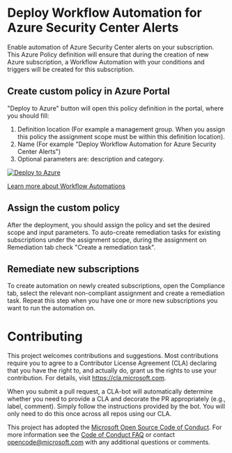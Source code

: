 # Deploy Workflow Automation for Azure Security Center Alerts

Enable automation of Azure Security Center alerts on your subscription.
This Azure Policy definition will ensure that during the creation of new Azure subscription, a Workflow Automation with your conditions and triggers will be created for this subscription.

## Create custom policy in Azure Portal

"Deploy to Azure" button will open this policy definition in the portal, where you should fill:
1) Definition location (For example a management group. When you assign this policy the assignment scope must be within this definition location).
2) Name (For example "Deploy Workflow Automation for Azure Security Center Alerts")
3) Optional parameters are: description and category.

[![Deploy to Azure](http://azuredeploy.net/deploybutton.png)](https://portal.azure.com/#blade/Microsoft_Azure_Policy/CreatePolicyDefinitionBlade/uri/https%3A%2F%2Fraw.githubusercontent.com%2FAzure%2FAzure-Security-Center%2Fmaster%2FWorkflow%2520automation%252FConfigure%2520Workflow%2520Automation%2520in%2520scale%2520via%2520policy%252FAlerts%2520Policy%2520Workflow%2520Automation%252FWorkflowAutomationForASCAlertsPolicy.json)

[Learn more about Workflow Automations](https://docs.microsoft.com/en-us/azure/security-center/workflow-automation)

## Assign the custom policy

After the deployment, you should assign the policy and set the desired scope and input parameters.
To auto-create remediation tasks for existing subscriptions under the assignment scope, during the assignment on Remediation tab check "Create a remediation task".

## Remediate new subscriptions

To create automation on newly created subscriptions, open the Compliance tab, select the relevant non-compliant assignment and create a remediation task. Repeat this step when you have one or more new subscriptions you want to run the automation on.

# Contributing

This project welcomes contributions and suggestions.  Most contributions require you to agree to a
Contributor License Agreement (CLA) declaring that you have the right to, and actually do, grant us
the rights to use your contribution. For details, visit https://cla.microsoft.com.

When you submit a pull request, a CLA-bot will automatically determine whether you need to provide
a CLA and decorate the PR appropriately (e.g., label, comment). Simply follow the instructions
provided by the bot. You will only need to do this once across all repos using our CLA.

This project has adopted the [Microsoft Open Source Code of Conduct](https://opensource.microsoft.com/codeofconduct/).
For more information see the [Code of Conduct FAQ](https://opensource.microsoft.com/codeofconduct/faq/) or
contact [opencode@microsoft.com](mailto:opencode@microsoft.com) with any additional questions or comments.
